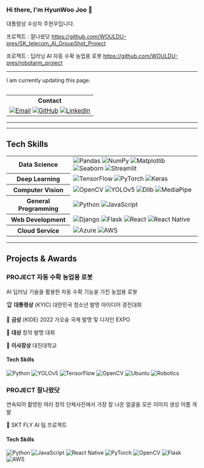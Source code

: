 ### Hi there, I'm HyunWoo Joo 👋

대통령상 수상자 주현우입니다.


프로젝트 : 잘나왔닷
https://github.com/WOULDU-pres/SK_telecom_AI_GroupShot_Project

프로젝트 : 딥러닝 AI 자동 수확 농업용 로봇
https://github.com/WOULDU-pres/robotarm_project


--------------------

I am currently updating this page. 

## 
<table>
  
  <th>Contact</th>
  <tr>
    <td>
        <a href="mailto:youremail@example.com"><img alt="Email" src="https://img.shields.io/badge/Email-D14836.svg?&style=flat&logo=Gmail&logoColor=white"/></a>
        <a href="https://github.com/YourUsername"><img alt="GitHub" src="https://img.shields.io/badge/GitHub-181717.svg?&style=flat&logo=GitHub&logoColor=white"/></a>
        <a href="https://www.linkedin.com/in/yourlinkedin/"><img alt="LinkedIn" src="https://img.shields.io/badge/LinkedIn-0077B5.svg?&style=flat&logo=LinkedIn&logoColor=white"/></a>
    </td>
  </tr>
</table>

-------------

-------------

## Tech Skills
<table>
  <tr>
    <th>Data Science</th>
    <td>
      <img alt="Pandas" src="https://img.shields.io/badge/Pandas-150458.svg?&style=flat&logo=Pandas&logoColor=white"/>
      <img alt="NumPy" src="https://img.shields.io/badge/NumPy-013243.svg?&style=flat&logo=NumPy&logoColor=white"/>
      <img alt="Matplotlib" src="https://img.shields.io/badge/Matplotlib-1961AC.svg?&style=flat&logo=Matplotlib&logoColor=white"/>
      <img alt="Seaborn" src="https://img.shields.io/badge/Seaborn-1961AC.svg?&style=flat&logo=Seaborn&logoColor=white"/>
      <img alt="Streamlit" src="https://img.shields.io/badge/Streamlit-FF4B4B.svg?&style=flat&logo=Streamlit&logoColor=white"/>
    </td>
  </tr>
  <tr>
    <th>Deep Learning</th>
    <td>
      <img alt="TensorFlow" src="https://img.shields.io/badge/TensorFlow-FF6F00.svg?&style=flat&logo=TensorFlow&logoColor=white"/>
      <img alt="PyTorch" src="https://img.shields.io/badge/PyTorch-EE4C2C.svg?&style=flat&logo=PyTorch&logoColor=white"/>
      <img alt="Keras" src="https://img.shields.io/badge/Keras-D00000.svg?&style=flat&logo=Keras&logoColor=white"/>
    </td>
  </tr>
  <tr>
    <th>Computer Vision</th>
    <td>
      <img alt="OpenCV" src="https://img.shields.io/badge/OpenCV-5C3EE8.svg?&style=flat&logo=OpenCV&logoColor=white"/>
      <img alt="YOLOv5" src="https://img.shields.io/badge/YOLOv5-000.svg?&style=flat&logo=YOLOv5&logoColor=white"/>
      <img alt="Dlib" src="https://img.shields.io/badge/Dlib-FF6F00.svg?&style=flat&logo=Dlib&logoColor=white"/>
      <img alt="MediaPipe" src="https://img.shields.io/badge/MediaPipe-007BFF.svg?&style=flat&logo=MediaPipe&logoColor=white"/>
    </td>
  </tr>
  <tr>
    <th>General Programming</th>
    <td>
      <img alt="Python" src="https://img.shields.io/badge/Python-3776AB.svg?&style=flat&logo=Python&logoColor=white"/>
      <img alt="JavaScript" src="https://img.shields.io/badge/JavaScript-F7DF1E.svg?&style=flat&logo=JavaScript&logoColor=black"/>
    </td>
  </tr>
  <tr>
    <th>Web Development</th>
    <td>
      <img alt="Django" src="https://img.shields.io/badge/Django-092E20.svg?&style=flat&logo=Django&logoColor=white"/>
      <img alt="Flask" src="https://img.shields.io/badge/Flask-000000.svg?&style=flat&logo=Flask&logoColor=white"/>
      <img alt="React" src="https://img.shields.io/badge/React-61DAFB.svg?&style=flat&logo=React&logoColor=black"/>
      <img alt="React Native" src="https://img.shields.io/badge/React_Native-61DAFB.svg?&style=flat&logo=React&logoColor=black"/>
    </td>
  </tr>
  
  <tr>
    <th>Cloud Service</th>
    <td>
        <img alt="Azure" src="https://img.shields.io/badge/Azure-0089D6.svg?&style=flat&logo=Microsoft-Azure&logoColor=white"/>
        <img alt="AWS" src="https://img.shields.io/badge/AWS-232F3E.svg?&style=flat&logo=Amazon-AWS&logoColor=white"/>
    </td>
  </tr>
</table>

-------------

## Projects & Awards

### PROJECT 자동 수확 농업용 로봇

AI 딥러닝 기술을 활용한 자동 수확 기능을 가진 농업용 로봇



🏆  **대통령상** (KYIC) 대한민국 청소년 발명 아이디어 경진대회

🏅 **금상**  (KIDE) 2022 가오슝 국제 발명 및 디자인 EXPO

🏅 **대상** 창의 발명 대회

🏅 **이사장상** 대진대학교

#### Tech Skills

![Python](https://img.shields.io/badge/Python-3776AB.svg?&style=flat&logo=Python&logoColor=white)
![YOLOv5](https://img.shields.io/badge/YOLOv5-000.svg?&style=flat&logo=YOLOv5&logoColor=white)
![TensorFlow](https://img.shields.io/badge/TensorFlow-FF6F00.svg?&style=flat&logo=TensorFlow&logoColor=white)
![OpenCV](https://img.shields.io/badge/OpenCV-5C3EE8.svg?&style=flat&logo=OpenCV&logoColor=white)
![Ubuntu](https://img.shields.io/badge/Ubuntu-E95420.svg?&style=flat&logo=Ubuntu&logoColor=white)
![Robotics](https://img.shields.io/badge/Robotics-6E97F0.svg?&style=flat&logo=Robotics&logoColor=white)


### PROJECT 잘나왔닷


연속되어 촬영된 여러 장의 단체사진에서 가장 잘 나온 얼굴을 모은 이미지 생성 어플 개발

🌟  SKT FLY AI 팀 프로젝트

#### Tech Skills

![Python](https://img.shields.io/badge/Python-3776AB.svg?&style=flat&logo=Python&logoColor=white)
![JavaScript](https://img.shields.io/badge/JavaScript-F7DF1E.svg?&style=flat&logo=JavaScript&logoColor=black)
![React Native](https://img.shields.io/badge/React_Native-61DAFB.svg?&style=flat&logo=React&logoColor=black)
![PyTorch](https://img.shields.io/badge/PyTorch-EE4C2C.svg?&style=flat&logo=PyTorch&logoColor=white)
![OpenCV](https://img.shields.io/badge/OpenCV-5C3EE8.svg?&style=flat&logo=OpenCV&logoColor=white)
![Flask](https://img.shields.io/badge/Flask-000000.svg?&style=flat&logo=Flask&logoColor=white)
![AWS](https://img.shields.io/badge/AWS-232F3E.svg?&style=flat&logo=Amazon-AWS&logoColor=white)
